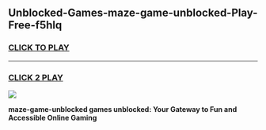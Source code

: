 
## Unblocked-Games-maze-game-unblocked-Play-Free-f5hlq
<h3>
<a href="https://premium76.site?title=maze-game-unblocked&ref=18A1">CLICK TO PLAY</a></h3>
<hr>

<h3>
<a href="https://premium76.site?title=maze-game-unblocked&ref=18A1">CLICK 2 PLAY</a>
  
</h3>

<a href="https://premium76.site?title=maze-game-unblocked&ref=18A1"><img src="https://clearcache.store/games.png"></a>


**maze-game-unblocked games unblocked: Your Gateway to Fun and Accessible Online Gaming**
